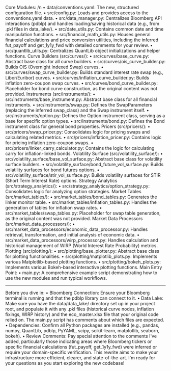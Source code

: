 Core Modules: /n
•	data/conventions.yaml: The new, structured configuration file.
•	src/config.py: Loads and provides access to the conventions.yaml data.
•	src/data_manager.py: Centralizes Bloomberg API interactions (pdblp) and handles loading/saving historical data (e.g., from .pkl files in data_lake/).
•	src/date_utils.py: Contains common date and time manipulation functions.
•	src/financial_math_utils.py: Houses general financial calculations and price conversion utilities, including the inferred fut_payoff and get_1y1y_fwd with detailed comments for your review.
•	src/quantlib_utils.py: Centralizes QuantLib object initializations and helper functions.
Curve Builders (src/curves/):
•	src/curves/base_curve.py: Abstract base class for all curve builders.
•	src/curves/ois_curve_builder.py: Builds OIS (Overnight Indexed Swap) curves.
•	src/curves/swap_curve_builder.py: Builds standard interest rate swap (e.g., Libor/Euribor) curves.
•	src/curves/inflation_curve_builder.py: Builds inflation zero-coupon swap curves.
•	src/curves/bond_curve_builder.py: Placeholder for bond curve construction, as the original content was not provided.
Instruments (src/instruments/):
•	src/instruments/base_instrument.py: Abstract base class for all financial instruments.
•	src/instruments/swap.py: Defines the SwapParameters (replacing the inferred swap_class) and the Swap instrument itself.
•	src/instruments/option.py: Defines the Option instrument class, serving as a base for specific option types.
•	src/instruments/bond.py: Defines the Bond instrument class for general bond properties.
Pricers (src/pricers/):
•	src/pricers/swap_pricer.py: Consolidates logic for pricing swaps and calculating related metrics.
•	src/pricers/inflation_pricer.py: Contains logic for pricing inflation zero-coupon swaps.
•	src/pricers/linker_carry_calculator.py: Contains the logic for calculating carry for inflation-linked bonds.
Volatility Surface (src/volatility_surface/):
•	src/volatility_surface/base_vol_surface.py: Abstract base class for volatility surface builders.
•	src/volatility_surface/bond_future_vol_surface.py: Builds volatility surfaces for bond futures options.
•	src/volatility_surface/stir_vol_surface.py: Builds volatility surfaces for STIR (Short Term Interest Rate) options.
Strategy Analytics (src/strategy_analytics/):
•	src/strategy_analytics/option_strategy.py: Consolidates logic for analyzing option strategies.
Market Tables (src/market_tables/):
•	src/market_tables/bond_tables.py: Generates the linker monitor table.
•	src/market_tables/inflation_tables.py: Handles the generation of tables for inflation swap rates.
•	src/market_tables/swap_tables.py: Placeholder for swap table generation, as the original content was not provided.
Market Data Processors (src/market_data_processors/):
•	src/market_data_processors/economic_data_processor.py: Handles retrieval, transformation, and initial analysis of economic data.
•	src/market_data_processors/wirp_processor.py: Handles calculation and historical management of WIRP (World Interest Rate Probability) metrics.
Plotting (src/plotting/):
•	src/plotting/base_plotter.py: Abstract base class for plotting functionalities.
•	src/plotting/matplotlib_plots.py: Implements various Matplotlib-based plotting functions.
•	src/plotting/bokeh_plots.py: Implements various Bokeh-based interactive plotting functions.
Main Entry Point:
•	main.py: A comprehensive example script demonstrating how to use the new modules and run typical workflows.
________________________________________
Before you dive in:
•	Bloomberg Connection: Ensure your Bloomberg terminal is running and that the pdblp library can connect to it.
•	Data Lake: Make sure you have the data/data_lake/ directory set up in your project root, and populate it with any .pkl files (historical curve nodes, inflation fixings, WIRP history) and the eco_master.xlsx file that your original code relied on. The main.py script has comments about which files are expected.
•	Dependencies: Confirm all Python packages are installed (e.g., pandas, numpy, QuantLib, pdblp, PyYAML, scipy, scikit-learn, matplotlib, seaborn, bokeh).
•	Review Comments: Pay special attention to the comments I've added, particularly those indicating areas where Bloomberg tickers or specific financial calculations (fut_payoff, get_1y1y_fwd) were inferred or require your domain-specific verification.
This rewrite aims to make your infrastructure more efficient, clearer, and state-of-the-art. I'm ready for your questions as you start exploring the new codebase!


 
